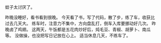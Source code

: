 蚊子太讨厌了。

昨晚没睡好，看书看到很晚。
今天看了书，写了代码，散了步，练了车，收获比过去几天大。
练车时，注意力不集中，方向盘乱打，倒车入库要挪动好几次。
昨晚卤了鸡翅。
这两天，午饭都是五花肉炒好后，炖毛豆、青椒、胡萝卜、南瓜等。
没做操，也没把写日记放在心上。
适当休息几天，不练车了。
